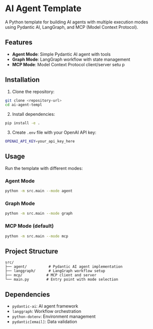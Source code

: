 # AI Agent Template

A Python template for building AI agents with multiple execution modes using Pydantic AI, LangGraph, and MCP (Model Context Protocol).

## Features

- **Agent Mode**: Simple Pydantic AI agent with tools
- **Graph Mode**: LangGraph workflow with state management  
- **MCP Mode**: Model Context Protocol client/server setu p
 
## Installation

1. Clone the repository:
```bash
git clone <repository-url>
cd ai-agent-templ
```

2. Install dependencies:
```bash
pip install -e .
```

3. Create `.env` file with your OpenAI API key:
```bash
OPENAI_API_KEY=your_api_key_here
```

## Usage

Run the template with different modes:

### Agent Mode
```bash
python -m src.main --mode agent
```

### Graph Mode  
```bash
python -m src.main --mode graph
```

### MCP Mode (default)
```bash
python -m src.main --mode mcp
```

## Project Structure

```
src/
├── agent/          # Pydantic AI agent implementation
├── langgraph/      # LangGraph workflow setup
├── mcp/           # MCP client and server
└── main.py        # Entry point with mode selection
```

## Dependencies

- `pydantic-ai`: AI agent framework
- `langgraph`: Workflow orchestration
- `python-dotenv`: Environment management
- `pydantic[email]`: Data validation
